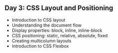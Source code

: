 ## Day 3: CSS Layout and Positioning
- Introduction to CSS layout
- Understanding the document flow
- Display properties: block, inline, inline-block
- CSS positioning: static, relative, absolute, fixed
- Creating multicolumn layouts
- Introduction to CSS Flexbox
